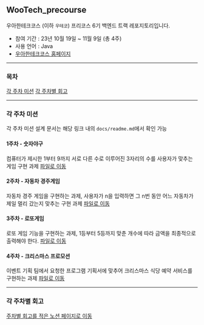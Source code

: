 ## WooTech_precourse

우아한테크코스 (이하 `우테코`) 프리코스 6기 백엔드 트랙 레포지토리입니다.

- 참여 기간 : 23년 10월 19일 ~ 11월 9일 (총 4주)
- 사용 언어 : Java
- [우아한테크코스 홈페이지](https://www.woowacourse.io/)

---
### 목차

[각 주차 미션](#각-주차-미션)
[각 주차별 회고](#각-주차별-회고)

---
### 각 주차 미션

각 주차 미션 설계 문서는 해당 링크 내의 `docs/readme.md`에서 확인 가능 

#### 1주차 - 숫자야구
컴퓨터가 제시한 1부터 9까지 서로 다른 수로 이루어진 3자리의 수를 사용자가 맞추는 게임 구현 과제
[파일로 이동](https://github.com/ssook1222/WooTech_precourse/tree/main/java-baseball-6)

#### 2주차 - 자동차 경주게임
자동차 경주 게임을 구현하는 과제, 사용자가 n을 입력하면 그 n번 동안 어느 자동차가 제일 멀리 갔는지 맞추는 구현 과제
[파일로 이동](https://github.com/ssook1222/WooTech_precourse/tree/main/java-racingcar-6)

#### 3주차 -  로또게임
로또 게임 기능을 구현하는 과제, 1등부터 5등까지 맞춘 개수에 따라 금액을 최종적으로 출력해야 한다.
[파일로 이동](https://github.com/ssook1222/WooTech_precourse/tree/main/java-lotto-6)

#### 4주차 - 크리스마스 프로모션
이벤트 기획 팀에서 요청한 프로그램 기획서에 맞추어 크리스마스 식당 예약 서비스를 구현하는 과제
[파일로 이동](https://github.com/ssook1222/WooTech_precourse/tree/main/java-christmas-6-ssook1222)


--- 

### 각 주차별 회고

[주차별 회고를 적은 노션 페이지로 이동](https://work-planning-diary.notion.site/154fc0261c354d138dd7068bde1fb855?pvs=4)

